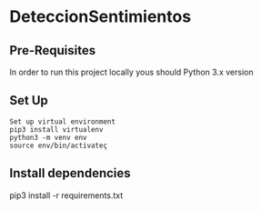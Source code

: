 # DeteccionSentimientos

## Pre-Requisites
In order to run this project locally yous should Python 3.x version

## Set Up

```
Set up virtual environment
pip3 install virtualenv
python3 -m venv env
source env/bin/activateç
```

## Install dependencies
pip3 install -r requirements.txt
